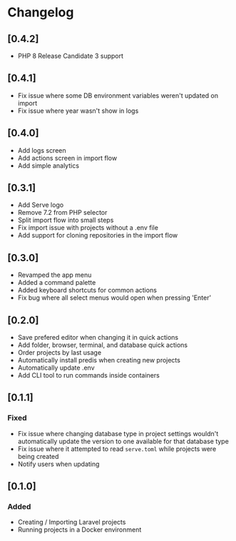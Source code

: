 # Changelog

## [0.4.2]

-   PHP 8 Release Candidate 3 support

## [0.4.1]

-   Fix issue where some DB environment variables weren't updated on import
-   Fix issue where year wasn't show in logs

## [0.4.0]

-   Add logs screen
-   Add actions screen in import flow
-   Add simple analytics

## [0.3.1]

-   Add Serve logo
-   Remove 7.2 from PHP selector
-   Split import flow into small steps
-   Fix import issue with projects without a .env file
-   Add support for cloning repositories in the import flow

## [0.3.0]

-   Revamped the app menu
-   Added a command palette
-   Added keyboard shortcuts for common actions
-   Fix bug where all select menus would open when pressing 'Enter'

## [0.2.0]

-   Save prefered editor when changing it in quick actions
-   Add folder, browser, terminal, and database quick actions
-   Order projects by last usage
-   Automatically install predis when creating new projects
-   Automatically update .env
-   Add CLI tool to run commands inside containers

## [0.1.1]

### Fixed

-   Fix issue where changing database type in project settings wouldn't automatically update the version to one available for that database type
-   Fix issue where it attempted to read `serve.toml` while projects were being created
-   Notify users when updating

## [0.1.0]

### Added

-   Creating / Importing Laravel projects
-   Running projects in a Docker environment
